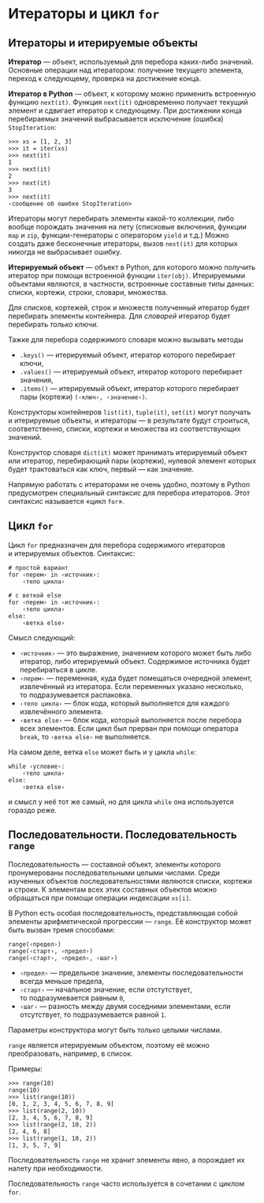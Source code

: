 Итераторы и цикл `for`
======================

Итераторы и итерируемые объекты
-------------------------------

**Итератор** — объект, используемый для перебора каких-либо значений.
Основные операции над итератором: получение текущего элемента, переход
к следующему, проверка на достижение конца.

**Итератор в Python** — объект, к которому можно применить встроенную
функцию `next(it)`. Функция `next(it)` одновременно получает текущий
элемент и сдвигает итератор к следующему. При достижении конца перебираемых
значений выбрасывается исключение (ошибка) `StopIteration`:

    >>> xs = [1, 2, 3]
    >>> it = iter(xs)
    >>> next(it)
    1
    >>> next(it)
    2
    >>> next(it)
    3
    >>> next(it)
    ‹сообщение об ошибке StopIteration>

Итераторы могут перебирать элементы какой-то коллекции, либо вообще порождать
значения на лету (списковые включения, функции `map` и `zip`,
функции-генераторы с оператором `yield` и т.д.) Можно создать даже бесконечные
итераторы, вызов `next(it)` для которых никогда не выбрасывает ошибку.

**Итерируемый объект** — объект в Python, для которого можно получить итератор
при помощи встроенной функции `iter(obj)`. Итерируемыми объектами являются,
в частности, встроенные составные типы данных: списки, кортежи, строки,
словари, множества.

Для списков, кортежей, строк и множеств полученный итератор будет перебирать
элементы контейнера. Для _словарей_ итератор будет перебирать _только ключи._

Тажке для перебора содержимого словаря можно вызывать методы

* `.keys()` — итерируемый объект, итератор которого перебирает ключи,
* `.values()` — итерируемый объект, итератор которого перебирает значения,
* `.items()` — итерируемый объект, итератор которого перебирает пары
  (кортежи) `(‹ключ›, ‹значение›)`.

Конструкторы контейнеров `list(it)`, `tuple(it)`, `set(it)` могут получать
и итерируемые объекты, и итераторы — в результате будут строиться,
соответственно, списки, кортежи и множества из соответствующих значений.

Конструктор словаря `dict(it)` может принимать итерируемый объект или
итератор, перебирающий пары (кортежи), нулевой элемент которых будет
трактоваться как ключ, первый — как значение.

Напрямую работать с итераторами не очень удобно, поэтому в Python
предусмотрен специальный синтаксис для перебора итераторов. Этот синтаксис
называется «цикл `for`».

Цикл `for`
----------
Цикл `for` предназначен для перебора содержимого итераторов и итерируемых
объектов. Синтаксис:

    # простой вариант
    for ‹перем› in ‹источник›:
        ‹тело цикла›

    # с веткой else
    for ‹перем› in ‹источник›:
        ‹тело цикла›
    else:
        ‹ветка else›

Смысл следующий:

* `‹источник›` — это выражение, значением которого может быть либо итератор,
  либо итерируемый объект. Содержимое источника будет перебираться в цикле.
* `‹перем›` — переменная, куда будет помещаться очередной элемент,
  извлечённый из итератора. Если переменных указано несколько,
  то подразумевается распаковка.
* `‹тело цикла›` — блок кода, который выполняется для каждого извлечённого
  элемента.
* `‹ветка else›` — блок кода, который выполняется после перебора всех
  элементов. Если цикл был прерван при помощи оператора `break`,
  то `‹ветка else›` не выполняется.

На самом деле, ветка `else` может быть и у цикла `while`:

    while ‹условие›:
        ‹тело цикла›
    else:
        ‹ветка else›

и смысл у неё тот же самый, но для цикла `while` она используется гораздо
реже.

Последовательности. Последовательность `range`
----------------------------------------------
Последовательность — составной объект, элементы которого пронумерованы
последовательными целыми числами. Среди изученных объектов
последовательностями являются списки, кортежи и строки. К элементам
всех этих составных объектов можно обращаться при помощи операции
индексации `xs[i]`.

В Python есть особая последовательность, представляющая собой элементы
арифметической прогрессии — `range`. Её конструктор может быть вызван
тремя способами:

    range(‹предел›)
    range(‹старт›, ‹предел›)
    range(‹старт›, ‹предел›, ‹шаг›)

* `‹предел›` — предельное значение, элементы последовательности всегда
  меньше предела,
* `‹старт›` — начальное значение, если отстутствует, то подразумевается
  равным `0`,
* `‹шаг›` — разность между двумя соседними элементами, если отсутствует,
  то подразумевается равной `1`.

Параметры конструктора могут быть только целыми числами.

`range` является итерируемым объектом, поэтому её можно преобразовать,
например, в список.

Примеры:

    >>> range(10)
    range(10)
    >>> list(range(10))
    [0, 1, 2, 3, 4, 5, 6, 7, 8, 9]
    >>> list(range(2, 10))
    [2, 3, 4, 5, 6, 7, 8, 9]
    >>> list(range(2, 10, 2))
    [2, 4, 6, 8]
    >>> list(range(1, 10, 2))
    [1, 3, 5, 7, 9]

Последовательность `range` не хранит элементы явно, а порождает их налету
при необходимости.

Последовательность `range` часто используется в сочетании с циклом `for`.








